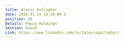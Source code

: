 ```yaml
---
title: Alexis Gallagher
date: 2018-01-24 19:28:00 Z
position: 28
Details: Pepco Holdings
Section: board
Link: https://www.linkedin.com/in/1alexisgallagher/
---
```


